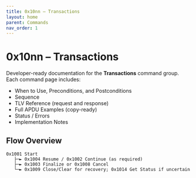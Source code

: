 ```yaml
---
title: 0x10nn – Transactions
layout: home
parent: Commands
nav_order: 1
---
```


# 0x10nn – Transactions

Developer-ready documentation for the **Transactions** command group. Each command page includes:
- When to Use, Preconditions, and Postconditions
- Sequence
- TLV Reference (request and response)
- Full APDU Examples (copy-ready)
- Status / Errors
- Implementation Notes

## Flow Overview
```
0x1001 Start
   ├─► 0x1004 Resume / 0x1002 Continue (as required)
   ├─► 0x1003 Finalize or 0x1008 Cancel
   └─► 0x1009 Close/Clear for recovery; 0x1014 Get Status if uncertain
```
